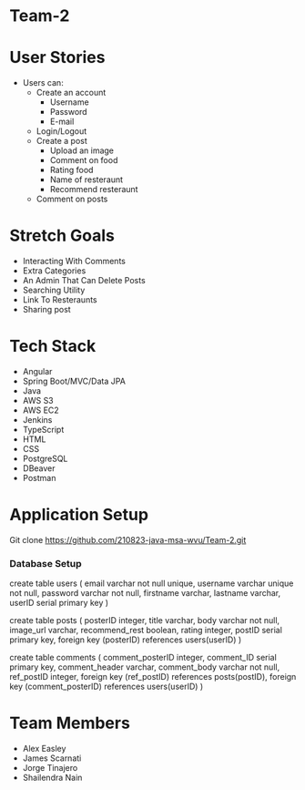 # Team-2

# User Stories
- Users can:
  - Create an account
    - Username
    - Password
    - E-mail
  - Login/Logout
  - Create a post
    - Upload an image
    - Comment on food
    - Rating food
    - Name of resteraunt
    - Recommend resteraunt
  - Comment on posts

# Stretch Goals
- Interacting With Comments
- Extra Categories
- An Admin That Can Delete Posts
- Searching Utility
- Link To Resteraunts
- Sharing post

# Tech Stack
- Angular 
- Spring Boot/MVC/Data JPA
- Java
- AWS S3
- AWS EC2
- Jenkins
- TypeScript
- HTML
- CSS
- PostgreSQL
- DBeaver
- Postman

# Application Setup
Git clone https://github.com/210823-java-msa-wvu/Team-2.git

### Database Setup
create table users (
email varchar not null unique,
username varchar unique not null,
password varchar not null,
firstname varchar,
lastname varchar,
userID serial primary key
)

create table posts (
posterID integer,
title varchar,
body varchar not null,
image_url varchar,
recommend_rest boolean,
rating integer,
postID serial primary key,
foreign key (posterID) references users(userID)
)

create table comments (
comment_posterID integer,
comment_ID serial primary key,
comment_header varchar,
comment_body varchar not null,
ref_postID integer,
foreign key (ref_postID) references posts(postID),
foreign key (comment_posterID) references users(userID)
)
# Team Members
- Alex Easley
- James Scarnati
- Jorge Tinajero
- Shailendra Nain
